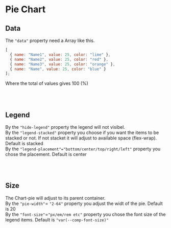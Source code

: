 # Pie Chart

## Data

The `"data"` property need a Array like this.

```js
[
  { name: "Name1", value: 25, color: "lime" },
  { name: "Name2", value: 25, color: "red" },
  { name: "Name3", value: 25, color: "orange" },
  { name: "Name", value: 25, color: "blue" }
];
```

Where the total of values gives 100 (%) <br />
<br />

<hhl-live-editor title="Data" htmlCode='
  <template>
    <H_flex>
    <div class="relative w-50">
        <H_chart-pie :data="list"/>
    </div>
    <H_btn @click="load">Load new data</H_btn>
    </H_flex>
    </template>
    <script>
      const list = ref([
        { name: "Name1", value: 25, color: "lime" },
        { name: "Name2", value: 25, color: "red" },
        { name: "Name3", value: 25, color: "orange" },
        { name: "Name", value: 25, color: "blue" }
      ]);
      function load() {
        const rand = Math.floor(Math.random() * 70);
        const restDivede6 = (100-rand)/6;
        list.value = [
        { name: "Name1", value: rand, color: "lime" },
        { name: "Name2", value: restDivede6, color: "red" },
        { name: "Name3", value: restDivede6 * 3, color: "orange" },
        { name: "Name", value: restDivede6 * 2, color: "blue" }
      ];
      }
      return {list, load}
    </script>
'>
</hhl-live-editor>
<br />

## Legend

By the `"hide-legend"` property the legend will not visibel.<br />
By the `"legend-stacked"` property you choose if you want the items to be stacked or not. If not stacket it will adjust to available space (flex-wrap). Default is stacked<br />
By the `"legend-placement"="bottom/center/top/right/left"` property you chose the placement. Default is center<br />
<br />

<hhl-live-editor title="Legend" htmlCode='
    <template>
      <H_flex>
        <div>
          <H_chart-pie :data="list" 
            :hide-legend="hideLegend" 
            :legend-placement="placeMent" 
            :legend-stacked="legendStacked"/>
        </div>
        <H_flex flx_direction="column" flx_padding="0 60px" flx_align="start" flx_gap="20px">
          <H_checkbox v-model="hideLegend" label="Hide legend."></H_checkbox>
          <H_checkbox v-model="legendStacked" label="legend-stacked."></H_checkbox>
          <H_select v-model="placeMent" label="placment" :select-data="placements"></H_select>
        </H_flex>
      </H_flex>
    </template>
    <script>
      const hideLegend = ref(false);
      const legendStacked = ref(true);
      const placements = ref([`bottom`,`center`,`top`,`right`,`left`]);
      const placeMent = ref(`center`);
      const list = ref([
        { name: "Name1", value: 25, color: "lime" },
        { name: "Name2", value: 25, color: "red" },
        { name: "Name3", value: 25, color: "orange" },
        { name: "Name", value: 25, color: "blue" }
      ]);
      return {list, hideLegend, legendStacked, placements, placeMent}
    </script>
'>
</hhl-live-editor>
<br />

## Size

The Chart-pie will adjust to its parent container.<br />
By the `"pie-width"`= `"2-64"` property you adjust the widt of the pie. Default is 20<br />
By the `"font-size"`=`"px/em/rem etc"` property you chose the font size of the legend items. Default is `"var(--comp-font-size)"`<br />
<br />

<hhl-live-editor title="Size" htmlCode='
    <template>
      <H_flex >
        <div class="relative w-50">
          <H_chart-pie :data="list" :font-size="fontSize" :pie-width="Number(pWidth)" legend-placement="bottom" />
        </div>
        <H_flex flx_direction="column" flx_padding="0 60px" flx_align="start">
          <H_input type="number" v-model="pWidth" label="Pie width." max="64" min="2"></H_input>
          <H_input type="number" v-model="fSize" label="Font size. (px)" max="30" min="4"></H_input>
        </H_flex>
      </H_flex>
    </template>
    <script>
      const pWidth = ref(20);
      const fSize = ref(10);
      const fontSize = computed(() => fSize.value + `px`)
      const list = ref([
        { name: "Name1", value: 25, color: "lime" },
        { name: "Name2", value: 25, color: "red" },
        { name: "Name3", value: 25, color: "orange" },
        { name: "Name", value: 25, color: "blue" }
      ]);
      return {list, pWidth,fSize, fontSize}
    </script>
'>
</hhl-live-editor>
<br />
